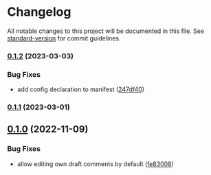 # Changelog

All notable changes to this project will be documented in this file. See [standard-version](https://github.com/conventional-changelog/standard-version) for commit guidelines.

### [0.1.2](https://github.com/DataShades/ckanext-comments/compare/v0.1.0...v0.1.2) (2023-03-03)


### Bug Fixes

* add config declaration to manifest ([247df40](https://github.com/DataShades/ckanext-comments/commit/247df40982a2319b58cae902624c3f576fb87042))

### [0.1.1](https://github.com/DataShades/ckanext-comments/compare/v0.1.0...v0.1.1) (2023-03-01)

## [0.1.0](https://github.com/DataShades/ckanext-comments/compare/v0.0.19...v0.1.0) (2022-11-09)


### Bug Fixes

* allow editing own draft comments by default ([fe83008](https://github.com/DataShades/ckanext-comments/commit/fe830083d80a0d494cb021ef42f9432b86dc811a))
